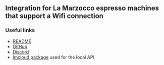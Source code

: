 ## Integration for La Marzocco espresso machines that support a Wifi connection

### Useful links
- [README](https://github.com/zweckj/lamarzocco/blob/master/README.md)
- [GitHub](https://github.com/zweckj/lamarzocco)
- [Discord](https://discord.gg/SwpW46rR4p)
- [lmcloud package](https://github.com/zweckj/lmcloud) used for the local API
